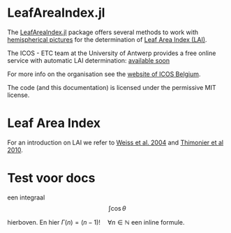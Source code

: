 # LeafAreaIndex.jl

The [LeafAreaIndex.jl](https://github.com/ETC-UA/LeafAreaIndex.jl) package offers several methods to work with [hemispherical pictures](http://en.wikipedia.org/wiki/Hemispherical_photography) for the determination of [Leaf Area Index (LAI)](http://en.wikipedia.org/wiki/Leaf_area_index).

The ICOS - ETC team at the University of Antwerp provides a free online service with automatic LAI determination: [available soon](http://icos.ua.ac.be/)

For more info on the organisation see the [website of ICOS Belgium](http://www.icos-belgium.be/).

The code (and this documentation) is licensed under the permissive MIT license.

# Leaf Area Index

For an introduction on LAI we refer to [Weiss et al. 2004][Weiss2004] and [Thimonier et al 2010][Thimonier2010].


# Test voor docs
een integraal
$$\int\cos\theta$$

hierboven. En hier $\Gamma(n) = (n-1)!\quad\forall n\in\mathbb N$ een inline formule.

[Weiss2004]: http://www.researchgate.net/profile/Inge_Jonckheere/publication/222931516_Review_of_methods_for_in_situ_leaf_area_index_(LAI)_determination_Part_II._Estimation_of_LAI_errors_and_sampling/links/09e4150cefe5a4fea5000000.pdf
[Thimonier2010]: http://www.schleppi.ch/patrick/publi/pdf/atal10b.pdf
